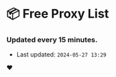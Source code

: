 # :package: Free Proxy List
### Updated every 15 minutes.

- Last updated: `2024-05-27 13:29`

:heart:
